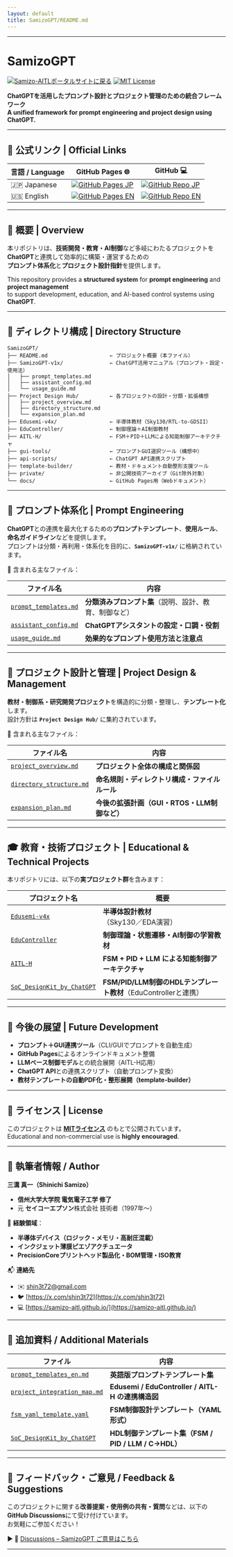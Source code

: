 ```yaml
---
layout: default
title: SamizoGPT/README.md
---
```


---

# **SamizoGPT**

[![Samizo-AITLポータルサイトに戻る](https://img.shields.io/badge/Samizo--AITL%20ポータルサイトに戻る-brightgreen)](https://samizo-aitl.github.io/) [![MIT License](https://img.shields.io/badge/license-MIT-blue.svg)](LICENSE)

**ChatGPTを活用したプロンプト設計とプロジェクト管理のための統合フレームワーク**  
**A unified framework for prompt engineering and project design using ChatGPT.**

---

## 🔗 公式リンク | Official Links

| 言語 / Language | GitHub Pages 🌐 | GitHub 💻 |
|-----------------|----------------|-----------|
| 🇯🇵 Japanese | [![GitHub Pages JP](https://img.shields.io/badge/GitHub%20Pages-日本語版-brightgreen?logo=github)](https://samizo-aitl.github.io/SamizoGPT/) | [![GitHub Repo JP](https://img.shields.io/badge/GitHub-日本語版-blue?logo=github)](https://github.com/Samizo-AITL/SamizoGPT) |
| 🇺🇸 English | [![GitHub Pages EN](https://img.shields.io/badge/GitHub%20Pages-English-brightgreen?logo=github)](https://samizo-aitl.github.io/SamizoGPT/en/) | [![GitHub Repo EN](https://img.shields.io/badge/GitHub-English-blue?logo=github)](https://github.com/Samizo-AITL/SamizoGPT/tree/main/en) |

---

## **📌 概要 | Overview**

本リポジトリは、**技術開発・教育・AI制御**など多岐にわたるプロジェクトを  
**ChatGPT**と連携して効率的に構築・運営するための  
**プロンプト体系化**と**プロジェクト設計指針**を提供します。

This repository provides a **structured system** for **prompt engineering** and **project management**  
to support development, education, and AI-based control systems using **ChatGPT**.

---

## **📁 ディレクトリ構成 | Directory Structure**

```plaintext
SamizoGPT/
├── README.md                    ← プロジェクト概要（本ファイル）
├── SamizoGPT-v1x/               ← ChatGPT活用マニュアル（プロンプト・設定・使用法）
│   ├── prompt_templates.md
│   ├── assistant_config.md
│   └── usage_guide.md
├── Project Design Hub/          ← 各プロジェクトの設計・分類・拡張構想
│   ├── project_overview.md
│   ├── directory_structure.md
│   └── expansion_plan.md
├── Edusemi-v4x/                 ← 半導体教材（Sky130/RTL-to-GDSII）
├── EduController/               ← 制御理論＋AI制御教材
├── AITL-H/                      ← FSM＋PID＋LLMによる知能制御アーキテクチャ
├── gui-tools/                   ← プロンプトGUI選択ツール（構想中）
├── api-scripts/                 ← ChatGPT API連携スクリプト
├── template-builder/            ← 教材・ドキュメント自動整形支援ツール
├── private/                     ← 非公開技術アーカイブ（Git除外対象）
└── docs/                        ← GitHub Pages用（Webドキュメント）
```

---

## **🧠 プロンプト体系化 | Prompt Engineering**

**ChatGPT**との連携を最大化するための**プロンプトテンプレート**、**使用ルール**、**命名ガイドライン**などを提供します。  
プロンプトは分類・再利用・体系化を目的に、**`SamizoGPT-v1x/`** に格納されています。

📄 含まれる主なファイル：

| ファイル名 | 内容 |
|------------|------|
| [`prompt_templates.md`](./SamizoGPT-v1x/prompt_templates.md) | **分類済みプロンプト集**（説明、設計、教育、制御など） |
| [`assistant_config.md`](./SamizoGPT-v1x/assistant_config.md) | **ChatGPTアシスタントの設定・口調・役割** |
| [`usage_guide.md`](./SamizoGPT-v1x/usage_guide.md) | **効果的なプロンプト使用方法と注意点** |

---

## **🧩 プロジェクト設計と管理 | Project Design & Management**

**教材・制御系・研究開発プロジェクト**を構造的に分類・整理し、**テンプレート化**します。  
設計方針は **`Project Design Hub/`** に集約されています。

📄 含まれる主なファイル：

| ファイル名 | 内容 |
|------------|------|
| [`project_overview.md`](./Project%20Design%20Hub/project_overview.md) | **プロジェクト全体の構成と関係図** |
| [`directory_structure.md`](./Project%20Design%20Hub/directory_structure.md) | **命名規則・ディレクトリ構成・ファイルルール** |
| [`expansion_plan.md`](./Project%20Design%20Hub/expansion_plan.md) | **今後の拡張計画（GUI・RTOS・LLM制御など）** |

---

## **🎓 教育・技術プロジェクト | Educational & Technical Projects**

本リポジトリには、以下の**実プロジェクト群**を含みます：

| プロジェクト名 | 概要 |
|----------------|------|
| [`Edusemi-v4x`](./Edusemi-v4x/) | **半導体設計教材**（Sky130／EDA演習） |
| [`EduController`](./EduController/) | **制御理論・状態遷移・AI制御の学習教材** |
| [`AITL-H`](./AITL-H/) | **FSM + PID + LLM による知能制御アーキテクチャ** |
| [`SoC_DesignKit_by_ChatGPT`](https://github.com/Samizo-AITL/EduController/tree/main/SoC_DesignKit_by_ChatGPT) | **FSM/PID/LLM制御のHDLテンプレート教材**（EduControllerと連携） |

---

## **🚀 今後の展望 | Future Development**

- **プロンプト＋GUI連携ツール**（CLI/GUIでプロンプトを自動生成）  
- **GitHub Pages**によるオンラインドキュメント整備  
- **LLMベース制御モデル**との統合展開（AITL-H応用）  
- **ChatGPT API**との連携スクリプト（自動プロンプト変換）  
- **教材テンプレートの自動PDF化・整形展開（template-builder）**

---

## **📜 ライセンス | License**

このプロジェクトは **[MITライセンス](./LICENSE)** のもとで公開されています。  
Educational and non-commercial use is **highly encouraged**.

---

## 👤 **執筆者情報 / Author**

**三溝 真一（Shinichi Samizo）**  
- **信州大学大学院 電気電子工学 修了**  
- 元 **セイコーエプソン**株式会社 技術者（1997年〜）

📌 **経験領域**：  
- **半導体デバイス（ロジック・メモリ・高耐圧混載）**  
- **インクジェット薄膜ピエゾアクチュエータ**  
- **PrecisionCoreプリントヘッド製品化・BOM管理・ISO教育**

📬 **連絡先**  
- ✉️ [shin3t72@gmail.com](mailto:shin3t72@gmail.com)  
- 🐦 [https://x.com/shin3t72](https://x.com/shin3t72)  
- 💻 [https://samizo-aitl.github.io/](https://samizo-aitl.github.io/)

---

## **📄 追加資料 / Additional Materials**

| ファイル | 内容 |
|---------|------|
| [`prompt_templates_en.md`](./SamizoGPT-v1x/prompt_templates_en.md) | **英語版プロンプトテンプレート集** |
| [`project_integration_map.md`](./Project%20Design%20Hub/project_integration_map.md) | **Edusemi / EduController / AITL-H の連携構造図** |
| [`fsm_yaml_template.yaml`](./template-builder/fsm_yaml_template.yaml) | **FSM制御設計テンプレート（YAML形式）** |
| [`SoC_DesignKit_by_ChatGPT`](https://github.com/Samizo-AITL/EduController/tree/main/SoC_DesignKit_by_ChatGPT) | **HDL制御テンプレート集（FSM / PID / LLM / C→HDL）** |

---

## **💬 フィードバック・ご意見 / Feedback & Suggestions**

このプロジェクトに関する**改善提案・使用例の共有・質問**などは、以下の**GitHub Discussions**にて受け付けています。  
お気軽にご参加ください！

▶︎ 💬 [Discussions – SamizoGPT ご意見はこちら](https://github.com/Samizo-AITL/SamizoGPT/discussions)

---


